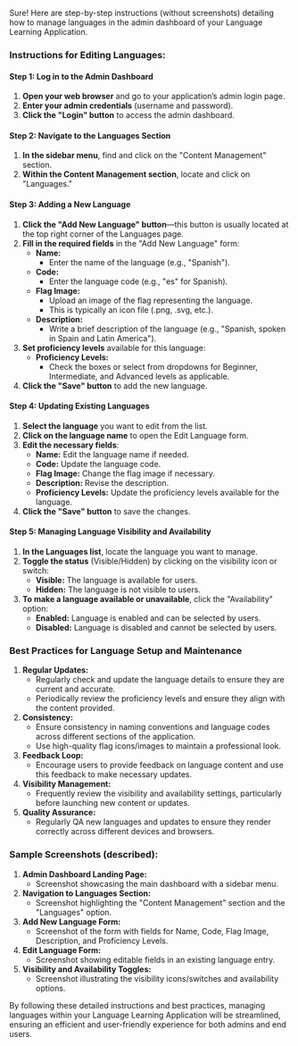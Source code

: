 Sure! Here are step-by-step instructions (without screenshots) detailing how to manage languages in the admin dashboard of your Language Learning Application. 

### Instructions for Editing Languages:

#### Step 1: Log in to the Admin Dashboard
1. **Open your web browser** and go to your application’s admin login page.
2. **Enter your admin credentials** (username and password).
3. **Click the "Login" button** to access the admin dashboard.

#### Step 2: Navigate to the Languages Section
1. **In the sidebar menu**, find and click on the "Content Management" section.
2. **Within the Content Management section**, locate and click on "Languages."

#### Step 3: Adding a New Language
1. **Click the "Add New Language" button**—this button is usually located at the top right corner of the Languages page.
2. **Fill in the required fields** in the "Add New Language" form:
    - **Name:**
        - Enter the name of the language (e.g., "Spanish").
    - **Code:**
        - Enter the language code (e.g., "es" for Spanish).
    - **Flag Image:**
        - Upload an image of the flag representing the language.
        - This is typically an icon file (.png, .svg, etc.).
    - **Description:**
        - Write a brief description of the language (e.g., "Spanish, spoken in Spain and Latin America").
3. **Set proficiency levels** available for this language:
    - **Proficiency Levels:**
        - Check the boxes or select from dropdowns for Beginner, Intermediate, and Advanced levels as applicable.
4. **Click the "Save" button** to add the new language.

#### Step 4: Updating Existing Languages
1. **Select the language** you want to edit from the list.
2. **Click on the language name** to open the Edit Language form.
3. **Edit the necessary fields**:
    - **Name:** Edit the language name if needed.
    - **Code:** Update the language code.
    - **Flag Image:** Change the flag image if necessary.
    - **Description:** Revise the description.
    - **Proficiency Levels:** Update the proficiency levels available for the language.
4. **Click the "Save" button** to save the changes.

#### Step 5: Managing Language Visibility and Availability
1. **In the Languages list**, locate the language you want to manage.
2. **Toggle the status** (Visible/Hidden) by clicking on the visibility icon or switch:
    - **Visible:** The language is available for users.
    - **Hidden:** The language is not visible to users.
3. **To make a language available or unavailable**, click the "Availability" option:
    - **Enabled:** Language is enabled and can be selected by users.
    - **Disabled:** Language is disabled and cannot be selected by users.

### Best Practices for Language Setup and Maintenance
1. **Regular Updates:**
    - Regularly check and update the language details to ensure they are current and accurate.
    - Periodically review the proficiency levels and ensure they align with the content provided.
2. **Consistency:**
    - Ensure consistency in naming conventions and language codes across different sections of the application.
    - Use high-quality flag icons/images to maintain a professional look.
3. **Feedback Loop:**
    - Encourage users to provide feedback on language content and use this feedback to make necessary updates.
4. **Visibility Management:**
    - Frequently review the visibility and availability settings, particularly before launching new content or updates.
5. **Quality Assurance:**
    - Regularly QA new languages and updates to ensure they render correctly across different devices and browsers.

### Sample Screenshots (described):
1. **Admin Dashboard Landing Page:**
    - Screenshot showcasing the main dashboard with a sidebar menu.
2. **Navigation to Languages Section:**
    - Screenshot highlighting the "Content Management" section and the "Languages" option.
3. **Add New Language Form:**
    - Screenshot of the form with fields for Name, Code, Flag Image, Description, and Proficiency Levels.
4. **Edit Language Form:**
    - Screenshot showing editable fields in an existing language entry.
5. **Visibility and Availability Toggles:**
    - Screenshot illustrating the visibility icons/switches and availability options.

By following these detailed instructions and best practices, managing languages within your Language Learning Application will be streamlined, ensuring an efficient and user-friendly experience for both admins and end users.